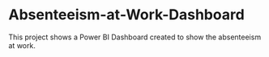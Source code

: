 # Absenteeism-at-Work-Dashboard
This project shows a Power BI Dashboard created to show the absenteeism at work.
